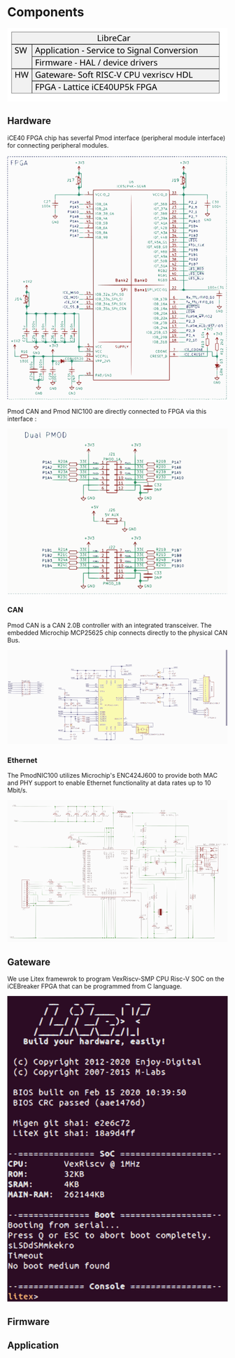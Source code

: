 # Components

![ Components ](../images/top.svg)


## Hardware

iCE40 FPGA chip has severfal Pmod interface (peripheral module interface) for connecting peripheral modules.

![ FPGA ](../images/fpga.svg)

Pmod CAN and Pmod NIC100  are directly connected to FPGA via this interface : 

![ PMOD ](../images/pmod.svg)

### CAN

Pmod CAN is a CAN 2.0B controller with an integrated transceiver. The embedded Microchip MCP25625 chip connects directly to the physical CAN Bus.

![ PMOD CAN ](../images/pmod_can.svg)

### Ethernet

The PmodNIC100 utilizes Microchip's ENC424J600 to provide both MAC
and PHY support to enable Ethernet functionality at data rates up to 10 Mbit/s.

![ PMOD NIC100 ](../images/pmod_nic100.svg)

## Gateware

We use Litex framewrok to program VexRiscv-SMP CPU Risc-V SOC on the iCEBreaker FPGA  that can be programmed from C language.

![ Litex ](../images/litex.svg)


## Firmware



## Application

